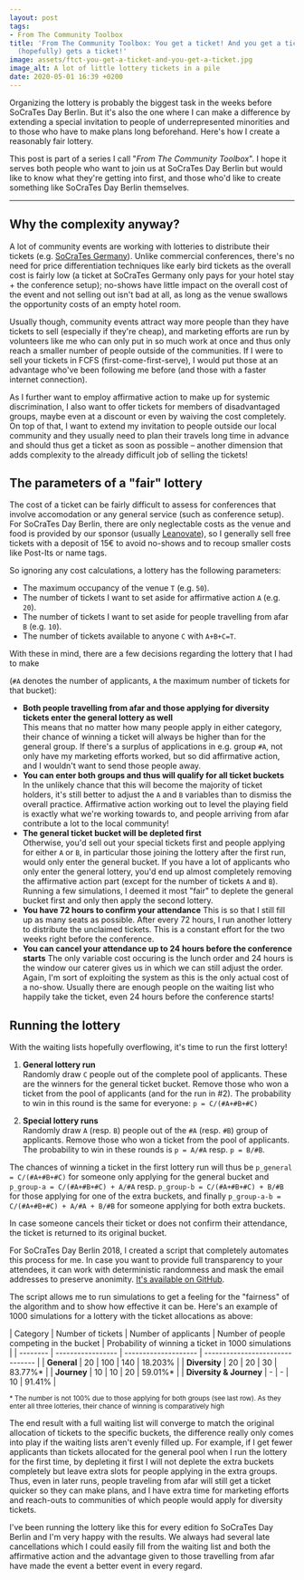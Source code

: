 ```yaml
---
layout: post
tags:
- From The Community Toolbox
title: 'From The Community Toolbox: You get a ticket! And you get a ticket! Everyone
  (hopefully) gets a ticket!'
image: assets/ftct-you-get-a-ticket-and-you-get-a-ticket.jpg
image_alt: A lot of little lottery tickets in a pile
date: 2020-05-01 16:39 +0200
---
```

Organizing the lottery is probably the biggest task in the weeks before SoCraTes Day Berlin. But it's also the one where I can make a difference by extending a special invitation to people of underrepresented minorities and to those who have to make plans long beforehand. Here's how I create a reasonably fair lottery.

This post is part of a series I call "*From The Community Toolbox*". I hope it serves both people who want to join us at SoCraTes Day Berlin but would like to know what they're getting into first, and those who'd like to create something like SoCraTes Day Berlin themselves.

<hr/>

## Why the complexity anyway?

A lot of community events are working with lotteries to distribute their tickets (e.g. [SoCraTes Germany](https://socrates-conference.de/home)). Unlike commercial conferences, there's no need for price differentiation techniques like early bird tickets as the overall cost is fairly low (a ticket at SoCraTes Germany only pays for your hotel stay + the conference setup); no-shows have little impact on the overall cost of the event and not selling out isn't bad at all, as long as the venue swallows the opportunity costs of an empty hotel room.

Usually though, community events attract way more people than they have tickets to sell (especially if they're cheap), and marketing efforts are run by volunteers like me who can only put in so much work at once and thus only reach a smaller number of people outside of the communities. If I were to sell your tickets in FCFS (first-come-first-serve), I would put those at an advantage who've been following me before (and those with a faster internet connection). 

As I further want to employ affirmative action to make up for systemic discrimination, I also want to offer tickets for members of disadvantaged groups, maybe even at a discount or even by waiving the cost completely. On top of that, I want to extend my invitation to people outside our local community and they usually need to plan their travels long time in advance and should thus get a ticket as soon as possible – another dimension that adds complexity to the already difficult job of selling the tickets!

## The parameters of a "fair" lottery

The cost of a ticket can be fairly difficult to assess for conferences that involve accomodation or any general service (such as conference setup). For SoCraTes Day Berlin, there are only neglectable costs as the venue and food is provided by our sponsor (usually [Leanovate](https://www.leanovate.de/)), so I generally sell free tickets with a deposit of 15€ to avoid no-shows and to recoup smaller costs like Post-Its or name tags.

So ignoring any cost calculations, a lottery has the following parameters:

- The maximum occupancy of the venue `T` (e.g. `50`).
- The number of tickets I want to set aside for affirmative action `A` (e.g. `20`).
- The number of tickets I want to set aside for people travelling from afar `B` (e.g. `10`).
- The number of tickets available to anyone `C` with `A+B+C=T`.

With these in mind, there are a few decisions regarding the lottery that I had to make 

(`#A` denotes the number of applicants, `A` the maximum number of tickets for that bucket):

- **Both people travelling from afar and those applying for diversity tickets enter the general lottery as well**  
This means that no matter how many people apply in either category, their chance of winning a ticket will always be higher than for the general group. If there's a surplus of applications in e.g. group `#A`, not only have my marketing efforts worked, but so did affirmative action, and I wouldn't want to send those people away.
- **You can enter both groups and thus will qualify for all ticket buckets**  
In the unlikely chance that this will become the majority of ticket holders, it's still better to adjust the `A` and `B` variables than to dismiss the overall practice. Affirmative action working out to level the playing field is exactly what we're working towards to, and people arriving from afar contribute a lot to the local community!
- **The general ticket bucket will be depleted first**  
Otherwise, you'd sell out your special tickets first and people applying for either `A` or `B`, in particular those joining the lottery after the first run, would only enter the general bucket. If you have a lot of applicants who only enter the general lottery, you'd end up almost completely removing the affirmative action part (except for the number of tickets `A` and `B`). Running a few simulations, I deemed it most "fair" to deplete the general bucket first and only then apply the second lottery.
- **You have 72 hours to confirm your attendance**
This is so that I still fill up as many seats as possible. After every 72 hours, I run another lottery to distribute the unclaimed tickets. This is a constant effort for the two weeks right before the conference.
- **You can cancel your attendance up to 24 hours before the conference starts**
The only variable cost occuring is the lunch order and 24 hours is the window our caterer gives us in which we can still adjust the order. Again, I'm sort of exploiting the system as this is the only actual cost of a no-show. Usually there are enough people on the waiting list who happily take the ticket, even 24 hours before the conference starts!

## Running the lottery

With the waiting lists hopefully overflowing, it's time to run the first lottery!

1. **General lottery run**  
Randomly draw `C` people out of the complete pool of applicants. These are the winners for the general ticket bucket. Remove those who won a ticket from the pool of applicants (and for the run in #2). The probability to win in this round is the same for everyone: `p = C/(#A+#B+#C)`

2. **Special lottery runs**  
Randomly draw `A` (resp. `B`) people out of the `#A` (resp. `#B`) group of applicants. Remove those who won a ticket from the pool of applicants. The probability to win in these rounds is `p = A/#A` resp. `p = B/#B`.

The chances of winning a ticket in the first lottery run will thus be `p_general = C/(#A+#B+#C)` for someone only applying for the general bucket and `p_group-a = C/(#A+#B+#C) + A/#A` resp. `p_group-b = C/(#A+#B+#C) + B/#B` for those applying for one of the extra buckets, and finally `p_group-a-b = C/(#A+#B+#C) + A/#A + B/#B` for someone applying for both extra buckets.

In case someone cancels their ticket or does not confirm their attendance, the ticket is returned to its original bucket. 

For SoCraTes Day Berlin 2018, I created a script that completely automates this process for me. In case you want to provide full transparency to your attendees, it can work with deterministic randomness and mask the email addresses to preserve anonimity. [It's available on GitHub](https://github.com/rradczewski/socratesdayberlin2018_lottery).

The script allows me to run simulations to get a feeling for the "fairness" of the algorithm and to show how effective it can be. Here's an example of 1000 simulations for a lottery with the ticket allocations as above:

| Category | Number of tickets | Number of applicants | Number of people competing in the bucket | Probability of winning a ticket in 1000 simulations | 
| -------- | ----------------- | -------------------- | ------------------------------- |
| **General** | 20 | 100 | 140 | 18.203% |
| **Diversity** | 20 | 20 | 30 | 83.77%* |
| **Journey** | 10 | 10 | 20 |  59.01%* |
| **Diversity & Journey** | - | - | 10 | 91.41% |

<small>\* The number is not 100% due to those applying for both groups (see last row). As they enter all three lotteries, their chance of winning is comparatively high</small>

The end result with a full waiting list will converge to match the original allocation of tickets to the specific buckets, the difference really only comes into play if the waiting lists aren't evenly filled up. For example, if I get fewer applicants than tickets allocated for the general pool when I run the lottery for the first time, by depleting it first I will not deplete the extra buckets completely but leave extra slots for people applying in the extra groups. Thus, even in later runs, people traveling from afar will still get a ticket quicker so they can make plans, and I have extra time for marketing efforts and reach-outs to communities of which people would apply for diversity tickets.

I've been running the lottery like this for every edition fo SoCraTes Day Berlin and I'm very happy with the results. We always had several late cancellations which I could easily fill from the waiting list and both the affirmative action and the advantage given to those travelling from afar have made the event a better event in every regard.
